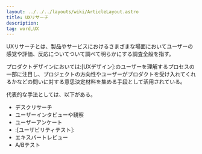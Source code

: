 ```yaml
---
layout: ../../../layouts/wiki/ArticleLayout.astro
title: UXリサーチ
description:
tag: word,UX
---
```


UXリサーチとは、製品やサービスにおけるさまざまな場面においてユーザーの感覚や評価、反応についてついて調べて明らかにする調査全般を指す。

プロダクトデザインにおいては:[UXデザイン]:のユーザーを理解するプロセスの一部に注目し、プロジェクトの方向性やユーザーがプロダクトを受け入れてくれるかなどの問いに対する意思決定材料を集める手段として活用されている。

代表的な手法としては、以下がある。
- デスクリサーチ
- ユーザーインタビューや観察
- ユーザーアンケート
- :[ユーザビリティテスト]:
- エキスパートレビュー 
- A/Bテスト